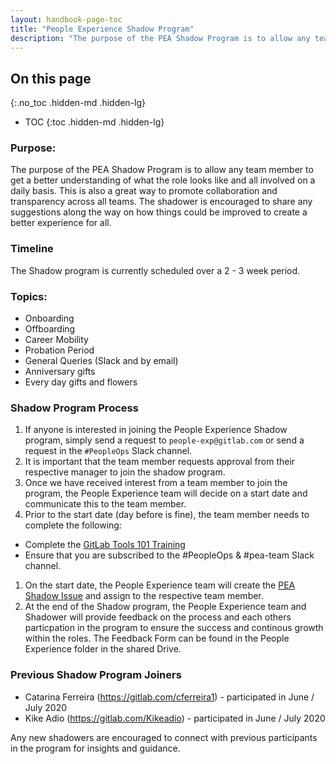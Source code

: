 ```yaml
---
layout: handbook-page-toc
title: "People Experience Shadow Program"
description: "The purpose of the PEA Shadow Program is to allow any team member to get a better understanding of what the role looks like and all involved on a daily basis."
---
```


## On this page
{:.no_toc .hidden-md .hidden-lg}

- TOC
{:toc .hidden-md .hidden-lg}

### Purpose:

The purpose of the PEA Shadow Program is to allow any team member to get a better understanding of what the role looks like and all involved on a daily basis. This is also a great way to promote collaboration and transparency across all teams. The shadower is encouraged to share any suggestions along the way on how things could be improved to create a better experience for all.

### Timeline

The Shadow program is currently scheduled over a 2 - 3 week period. 

### Topics:

- Onboarding
- Offboarding
- Career Mobility
- Probation Period
- General Queries (Slack and by email)
- Anniversary gifts 
- Every day gifts and flowers

### Shadow Program Process

1. If anyone is interested in joining the People Experience Shadow program, simply send a request to `people-exp@gitlab.com` or send a request in the `#PeopleOps` Slack channel.
1. It is important that the team member requests approval from their respective manager to join the shadow program. 
1. Once we have received interest from a team member to join the program, the People Experience team will decide on a start date and communicate this to the team member.
1. Prior to the start date (day before is fine), the team member needs to complete the following:
- Complete the [GitLab Tools 101 Training](/handbook/people-group/learning-and-development/certifications/gitlab-101/)
- Ensure that you are subscribed to the #PeopleOps & #pea-team Slack channel.
1. On the start date, the People Experience team will create the [PEA Shadow Issue](https://gitlab.com/gitlab-com/people-group/employment-templates/-/blob/master/.gitlab/issue_templates/people_experience_team_shadow.md) and assign to the respective team member.  
1. At the end of the Shadow program, the People Experience team and Shadower will provide feedback on the process and each others particpation in the program to ensure the success and continous growth within the roles. The Feedback Form can be found in the People Experience folder in the shared Drive. 

### Previous Shadow Program Joiners

- Catarina Ferreira (https://gitlab.com/cferreira1) - participated in June / July 2020
- Kike Adio (https://gitlab.com/Kikeadio) - participated in June / July 2020

Any new shadowers are encouraged to connect with previous participants in the program for insights and guidance. 
